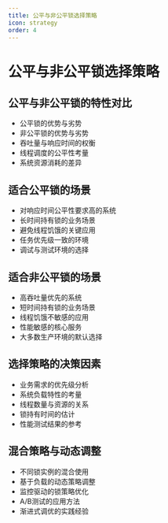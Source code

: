 ```yaml
---
title: 公平与非公平锁选择策略
icon: strategy
order: 4
---
```


# 公平与非公平锁选择策略

## 公平与非公平锁的特性对比

- 公平锁的优势与劣势
- 非公平锁的优势与劣势
- 吞吐量与响应时间的权衡
- 线程调度的公平性考量
- 系统资源消耗的差异

## 适合公平锁的场景

- 对响应时间公平性要求高的系统
- 长时间持有锁的业务场景
- 避免线程饥饿的关键应用
- 任务优先级一致的环境
- 调试与测试环境的选择

## 适合非公平锁的场景

- 高吞吐量优先的系统
- 短时间持有锁的业务场景
- 线程饥饿不敏感的应用
- 性能敏感的核心服务
- 大多数生产环境的默认选择

## 选择策略的决策因素

- 业务需求的优先级分析
- 系统负载特性的考量
- 线程数量与资源的关系
- 锁持有时间的估计
- 性能测试结果的参考

## 混合策略与动态调整

- 不同锁实例的混合使用
- 基于负载的动态策略调整
- 监控驱动的锁策略优化
- A/B测试的应用方法
- 渐进式调优的实践经验
